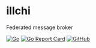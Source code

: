 # illchi

Federated message broker

[![Go](https://github.com/itsabgr/illchi/actions/workflows/go.yml/badge.svg)](https://github.com/itsabgr/illchi/actions/workflows/go.yml)
[![Go Report Card](https://goreportcard.com/badge/github.com/itsabgr/illchi)](https://goreportcard.com/report/github.com/itsabgr/illchi)
[![GitHub](https://img.shields.io/github/license/itsabgr/illchi)](https://github.com/itsabgr/illchi/blob/master/LICENSE)
